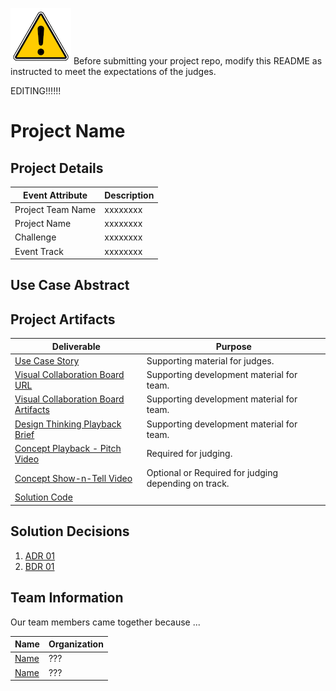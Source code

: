 <!---  Submission Readme Instructions  
  Remove the warning below.
--->
![warning](./challenges/challenge1/usecase/images/misc/warning.png) Before submitting your project repo, modify this README as instructed to meet the expectations of the judges.

EDITING!!!!!!

<!---  Submission Readme Instructions  
  Welcome to the FINOS GAAD Hackathon!

  This GitHub Repo represents a template for your project. It represents the central repository of all artifacts produced by your team. This repository will be referenced during the judging activity and after the event has completed.

  Please follow the Template Instructions herein to update this README.

  Remember to:
    a) Remove all Template Instructions once complete.
    b) Add the mandatory GitHub Topics.
--->
 
# Project Name
<!--- Template Instructions  
  Each Participating Team will have a unique name. Each Team will create a unique name for their project. Replace above "Project Name" with Participating Team Project Name which is different from the Team Name.
--->

## Project Details
<!--- Template Instructions  
  Provide your team specific details:

    Challenge should have a numeric value {1, 2, etc}.

    Event Track should have one of the following values: "Hack the Code", "Design Thinking", "Not Applicable".
--->

| Event Attribute| Description |
| --- | --- |
| Project Team Name | xxxxxxxx |
| Project Name | xxxxxxxx |
| Challenge | xxxxxxxx |
| Event Track | xxxxxxxx |

## Use Case Abstract
<!--- Template Instructions  
  Provide a brief description of the use case tackled by the team.
--->
## Project Artifacts
<!--- Template Instructions  
  Complete the table below. Replace URLs where necessary.

    1. Use Case: Markdown file describing the story with support by UML diagrams. Remember to update filename if you renamed the original template.
    2. Visual Collaboration Board Details: Provide a link to the teams Board and/or export the whiteboard used for team brainstorming and provide link to file or folder where the artifacts are persisted. Since FREE Boards may not be available long term you should consider both options.   
    3. Design Thinking Playback Brief: PowerPoint Presentation used to convey results of Design Thinking activities and record Pitch Video.
    4. Concept Playback Pitch Video: URL to Pitch Video recording conveying project problem statement and What/Why/Wow elements.
    5. Concept Show-n-Tell Video: URL Recording of a running solution to the proposed concept. 
    6. Code: URL to the code Readme file. 

    WARNINGS: 
    1. Judges will stop listening to Pitch Video after the 2 minute mark so do not exceed the limit.
    2. Judges will use the links in the table below; Fix all broken links.
--->

| Deliverable | Purpose |
| --- | --- |
| [Use Case Story](./hackproject/usecase.md) | Supporting material for judges. | 
| [Visual Collaboration Board URL]() | Supporting development material for team. | 
| [Visual Collaboration Board Artifacts](./hackproject/media/board) | Supporting development material for team. | 
| [Design Thinking Playback Brief](./presentations/playback-brief.ppt)| Supporting development material for team. | 
| [Concept Playback - Pitch Video](./media/videos/pitch-video.mp4)|  Required for judging. | 
| [Concept Show-n-Tell Video](./media/videos/demo-video.mp4) | Optional or Required for judging depending on track. | 
| [Solution Code](./hackproject/README.md) | | Supporting material for judging depending on track.   | 

## Solution Decisions
<!--- Template Instructions  
  Optional Section. If the team has documented reasons for any of their business or technical decisions, use this section to  itemize the links to the decision documents using the template in the /decisions folder.  Remove this section if nothing to list.
---> 

1. [ADR 01](./decisions/adr-01.md)
2. [BDR 01](./decisions/bdr-01.md)

## Team Information
<!--- Template Instructions  
  Provide a brief description of your team, how it came to be, etc.
--->  

Our team members came together because ...
 
| Name | Organization |
| --- | --- |
| [Name](social-url) | ??? |
| [Name](social-url) | ??? |

